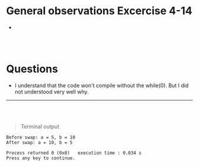 # General observations Excercise 4-14

-

<br> </br>

# Questions

- I understand that the code won't compile without the while(0). But I did not understood very well why.

---

<br> </br>

> Terminal output

```
Before swap: a = 5, b = 10
After swap: a = 10, b = 5

Process returned 0 (0x0)   execution time : 0.034 s
Press any key to continue.


```
